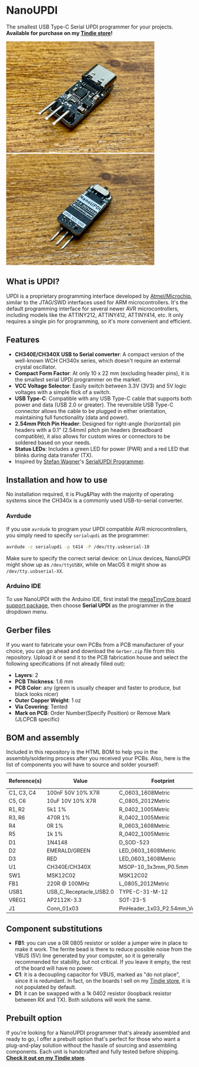 # NanoUPDI
The smallest USB Type-C Serial UPDI programmer for your projects. **Available for purchase on my [Tindie store](https://www.tindie.com/products/ragone/nanoupdi/)!**

<img src="/images/nanoupdi_3.jpg?raw=true" alt="NanoUPDI programmer front" width=400 /> <img src="/images/nanoupdi_4.jpg?raw=true" alt="NanoUPDI programmer back" width=400 />

## What is UPDI?
UPDI is a proprietary programming interface developed by [Atmel/Microchip](https://www.microchip.com), similar to the JTAG/SWD interfaces used for ARM microcontrollers. It's the default programming interface for several newer AVR microcontrollers, including models like the ATTINY212, ATTINY412, ATTINY414, etc. It only requires a single pin for programming, so it's more convenient and efficient.

## Features
- **CH340E/CH340X USB to Serial converter**: A compact version of the well-known WCH CH340x series, which doesn't require an external crystal oscillator.
- **Compact Form Factor**: At only 10 x 22 mm (excluding header pins), it is the smallest serial UPDI programmer on the market.
- **VCC Voltage Selector**: Easily switch between 3.3V (3V3) and 5V logic voltages with a simple flick of a switch.
- **USB Type-C**: Compatible with any USB Type-C cable that supports both power and data (USB 2.0 or greater). The reversible USB Type-C connector allows the cable to be plugged in either orientation, maintaining full functionality (data and power).
- **2.54mm Pitch Pin Header**: Designed for right-angle (horizontal) pin headers with a 0.1" (2.54mm) pitch pin headers (breadboard compatible), it also allows for custom wires or connectors to be soldered based on your needs.
- **Status LEDs**: Includes a green LED for power (PWR) and a red LED that blinks during data transfer (TX).
- Inspired by [Stefan Wagner](https://github.com/wagiminator)'s [SerialUPDI Programmer](https://github.com/wagiminator/AVR-Programmer/tree/master/SerialUPDI_Programmer).

## Installation and how to use
No installation required, it is Plug&Play with the majority of operating systems since the CH340x is a commonly used USB-to-serial converter.

### Avrdude
If you use `avrdude` to program your UPDI compatible AVR microcontrollers, you simply need to specify `serialupdi` as the programmer:

```bash
avrdude -c serialupdi -p t414 -P /dev/tty.usbserial-10
```

Make sure to specify the correct serial device: on Linux devices, NanoUPDI might show up as `/dev/ttyUSBX`, while on MacOS it might show as `/dev/tty.usbserial-XX`.

### Arduino IDE
To use NanoUPDI with the Arduino IDE, first install the [megaTinyCore board support package](https://github.com/SpenceKonde/megaTinyCore), then choose **Serial UPDI** as the programmer in the dropdown menu.

## Gerber files
If you want to fabricate your own PCBs from a PCB manufacturer of your choice, you can go ahead and download the `Gerber.zip` file from this repository. Upload it or send it to the PCB fabrication house and select the following specifications (if not already filled out):
- **Layers**: 2
- **PCB Thickness**: 1.6 mm
- **PCB Color**: any (green is usually cheaper and faster to produce, but black looks nicer)
- **Outer Copper Weight**: 1 oz
- **Via Covering**: Tented
- **Mark on PCB**: Order Number(Specify Position) or Remove Mark (JLCPCB specific)

## BOM and assembly
Included in this repository is the HTML BOM to help you in the assembly/soldering process after you received your PCBs. Also, here is the list of components you will have to source and solder yourself:

| Reference(s) | Value                   | Footprint                       | LCSC Part #                                                   | Qty |
|--------------|-------------------------|---------------------------------|---------------------------------------------------------------|-----|
| C1, C3, C4   | 100nF 50V 10% X7R       | C_0603_1608Metric               | [C14663](https://www.lcsc.com/product-detail/C14663.html)     | 3   |
| C5, C6       | 10uF 10V 10% X7R        | C_0805_2012Metric               | [C237493](https://www.lcsc.com/product-detail/C237493.html)   | 2   |
| R1, R2       | 5k1 1%                  | R_0402_1005Metric               | [C25905](https://www.lcsc.com/product-detail/C25905.html)     | 2   |
| R3, R6       | 470R 1%                 | R_0402_1005Metric               | [C25117](https://www.lcsc.com/product-detail/C25117.html)     | 2   |
| R4           | 0R 1%                   | R_0603_1608Metric               | [C21189](https://www.lcsc.com/product-detail/C21189.html)     | 1   |
| R5           | 1k 1%                   | R_0402_1005Metric               | [C11702](https://www.lcsc.com/product-detail/C11702.html)     | 1   |
| D1           | 1N4148                  | D_SOD-523                       | [C727112](https://www.lcsc.com/product-detail/C727112.html)   | 1   |
| D2           | EMERALD/GREEN           | LED_0603_1608Metric             | [C965804](https://www.lcsc.com/product-detail/C965804.html)   | 1   |
| D3           | RED                     | LED_0603_1608Metric             | [C965799](https://www.lcsc.com/product-detail/C965799.html)   | 1   |
| U1           | CH340E/CH340X           | MSOP-10_3x3mm_P0.5mm            | [C3035748](https://www.lcsc.com/product-detail/C3035748.html) | 1   |
| SW1          | MSK12C02                | MSK12C02                        | [C431540](https://www.lcsc.com/product-detail/C431540.html)   | 1   |
| FB1          | 220R @ 100MHz           | L_0805_2012Metric               | [C85840](https://www.lcsc.com/product-detail/C85840.html)     | 1   |
| USB1         | USB_C_Receptacle_USB2.0 | TYPE-C-31-M-12                  | [C2988369](https://www.lcsc.com/product-detail/C2988369.html) | 1   |
| VREG1        | AP2112K-3.3             | SOT-23-5                        | [C51118](https://www.lcsc.com/product-detail/C51118.html)     | 1   |
| J1           | Conn_01x03              | PinHeader_1x03_P2.54mm_Vertical | [C492411](https://www.lcsc.com/product-detail/C492411.html)   | 1   |

## Component substitutions
- **FB1**: you can use a 0R 0805 resistor or solder a jumper wire in place to make it work. The ferrite bead is there to reduce possible noise from the VBUS (5V) line generated by your computer, so it is generally recommended for stability, but not critical. If you leave it empty, the rest of the board will have no power.
- **C1**: it is a decoupling capacitor for VBUS, marked as "do not place", since it is redundant. In fact, on the boards I sell on my [Tindie store]([url](https://www.tindie.com/products/ragone/nanoupdi/)), it is not populated by default.
- **D1**: it can be swapped with a 1k 0402 resistor (loopback resistor between RX and TX). Both solutions will work the same.

## Prebuilt option
If you're looking for a NanoUPDI programmer that's already assembled and ready to go, I offer a prebuilt option that's perfect for those who want a plug-and-play solution without the hassle of sourcing and assembling components. Each unit is handcrafted and fully tested before shipping. **[Check it out on my Tindie store](https://www.tindie.com/products/ragone/nanoupdi/)**.
